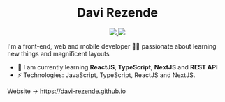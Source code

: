 <!-- # Davi Rezende -->

<!-- [![Linkedin Badge](https://img.shields.io/badge/-davirezende-blue?style=flat-square&logo=Linkedin&logoColor=white&link=https://www.linkedin.com/in/davi-resende-7b3ba51a8/)](https://www.linkedin.com/in/davi-resende-7b3ba51a8/)

[![Gmail Badge](https://img.shields.io/badge/-daviresendes12@gmail.com-c14438?style=flat-square&logo=Gmail&logoColor=white&link=mailto:gilbertopsantosjr@gmail.com)](mailto:gilbertopsantosjr@gmail.com) -->

<h1 align="center">Davi Rezende</h1>

<p align="center">
  <a href="https://www.linkedin.com/in/davi-resende-7b3ba51a8/">
    <img src="https://img.shields.io/badge/-davirezende-blue?style=flat-square&logo=Linkedin&logoColor=white&link=https://www.linkedin.com/in/davi-resende-7b3ba51a8/" />
  </a>

  <a href="mailto:daviresendes12@gmail.com">
    <img src="https://img.shields.io/badge/-daviresendes12@gmail.com-c14438?style=flat-square&logo=Gmail&logoColor=white&link=mailto:gilbertopsantosjr@gmail.com" />
  </a>
</p>

I'm a front-end, web and mobile developer 👨‍💻 passionate about learning new things and magnificent layouts

- 🌱 I am currently learning **ReactJS**, **TypeScript**, **NextJS** and **REST API**
- ⚡ Technologies: JavaScript, TypeScript, ReactJS and NextJS.

Website -> https://davi-rezende.github.io